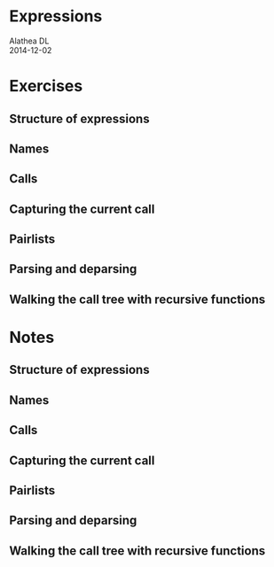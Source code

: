# Expressions
Alathea DL  
2014-12-02  

# Exercises

## Structure of expressions

## Names

## Calls

## Capturing the current call

## Pairlists

## Parsing and deparsing

## Walking the call tree with recursive functions

# Notes

## Structure of expressions

## Names

## Calls

## Capturing the current call

## Pairlists

## Parsing and deparsing

## Walking the call tree with recursive functions

